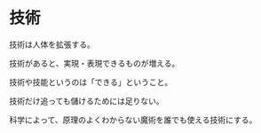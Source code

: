 # 技術

技術は人体を拡張する。

技術があると、実現・表現できるものが増える。

技術や技能というのは「できる」ということ。

技術だけ追っても儲けるためには足りない。

科学によって、原理のよくわからない魔術を誰でも使える技術にする。
